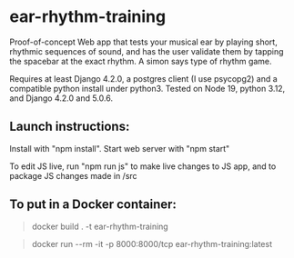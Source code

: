 # ear-rhythm-training


Proof-of-concept Web app that tests your musical ear by playing short, rhythmic sequences of sound, and has the user validate them by tapping the spacebar at the exact rhythm. A simon says type of rhythm game.

Requires at least Django 4.2.0, a postgres client (I use psycopg2) and a compatible python install under python3. Tested on Node 19, python 3.12, and Django 4.2.0 and 5.0.6.

## Launch instructions:

Install with "npm install". Start web server with "npm start"

To edit JS live, run "npm run js" to make live changes to JS app, and to package JS changes made in /src

## To put in a Docker container:

> docker build . -t ear-rhythm-training

> docker run --rm -it -p 8000:8000/tcp ear-rhythm-training:latest
